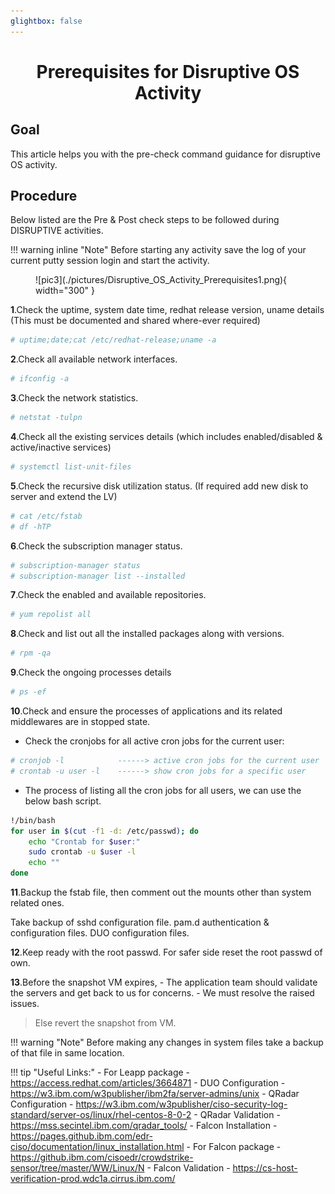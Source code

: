 ```yaml
---
glightbox: false
---
```


<h1 align="center">Prerequisites for Disruptive OS Activity</h1>

## Goal

This article helps you with the pre-check command guidance for disruptive OS activity.

## Procedure

Below listed are the Pre & Post check steps to be followed during DISRUPTIVE activities.

!!! warning inline "Note"
    Before starting any activity save the log of your current putty session login
    and start the activity.
<figure markdown="span">
  ![pic3](./pictures/Disruptive_OS_Activity_Prerequisites1.png){ width="300" }
</figure>

**1**.Check the uptime, system date time, redhat release version, uname details (This must be documented and shared where-ever required)

```bash
# uptime;date;cat /etc/redhat-release;uname -a
```

**2**.Check all available network interfaces.

```bash
# ifconfig -a
```

**3**.Check the network statistics.

```bash
# netstat -tulpn
```

**4**.Check all the existing services details (which includes enabled/disabled & active/inactive services)

```bash
# systemctl list-unit-files
```

**5**.Check the recursive disk utilization status. (If required add new disk to server and extend the LV)

```bash
# cat /etc/fstab
# df -hTP
```

**6**.Check the subscription manager status.

```bash
# subscription-manager status
# subscription-manager list --installed
```

**7**.Check the enabled and available repositories.

```bash
# yum repolist all 
```

**8**.Check and list out all the installed packages along with versions.

```bash
# rpm -qa
```

**9**.Check the ongoing processes details

```bash
# ps -ef
```

**10**.Check and ensure the processes of applications and its related middlewares are in stopped state.

- Check the cronjobs for all active cron jobs for the current user:

```bash
# cronjob -l            ------> active cron jobs for the current user
# crontab -u user -l    ------> show cron jobs for a specific user
```

- The process of listing all the cron jobs for all users, we can use the below bash script.

```bash
!/bin/bash
for user in $(cut -f1 -d: /etc/passwd); do
    echo "Crontab for $user:"
    sudo crontab -u $user -l
    echo ""
done
```

**11**.Backup the fstab file, then comment out the mounts other than system related ones.

Take backup of
                sshd configuration file.
                pam.d authentication & configuration files.
                DUO configuration files.

**12**.Keep ready with the root passwd. For safer side reset the root passwd of own.

**13**.Before the snapshot VM expires,
    - The application team should validate the servers and get back to us for concerns.
    - We must resolve the raised issues.

> Else revert the snapshot from VM.

!!! warning "Note"
    Before making any changes in system files take a backup of that file in same location.

!!! tip "Useful Links:"
    - For Leapp package - <https://access.redhat.com/articles/3664871>
    - DUO Configuration - <https://w3.ibm.com/w3publisher/ibm2fa/server-admins/unix>
    - QRadar Configuration - <https://w3.ibm.com/w3publisher/ciso-security-log-standard/server-os/linux/rhel-centos-8-0-2>
    - QRadar Validation - <https://mss.secintel.ibm.com/qradar_tools/>
    - Falcon Installation - <https://pages.github.ibm.com/edr-ciso/documentation/linux_installation.html>
    - For Falcon package - <https://github.ibm.com/cisoedr/crowdstrike-sensor/tree/master/WW/Linux/N>
    - Falcon Validation - <https://cs-host-verification-prod.wdc1a.cirrus.ibm.com/>
